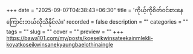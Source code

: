 +++
date = "2025-09-07T04:38:43+06:30"
title = 'ကိုယ့်ကိုစိတ်ဝင်စားနေကြောင်းဘယ်လိုသိနိုင်လဲ။'
recorded = false
description = ""
categories = ""
tags = ""
slug = ""
cover = ""
preview = ""
+++
https://bawa101.com/my/posts/koeseikwinsateekainmlekli-koyatkoseikwinsanekyaungbaelothinaingle